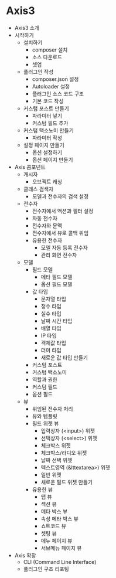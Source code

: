 # Axis3

* Axis3 소개
* 시작하기
    * 설치하기
        * composer 설치
        * 소스 다운로드
        * 셋업
    * 플러그인 작성
        * composer.json 설정
        * Autoloader 설정
        * 플러그인 소스 코드 구조
        * 기본 코드 작성
    * 커스텀 포스트 만들기
        * 파라미터 넣기
        * 커스텀 필드 추가
    * 커스텀 택소노미 만들기
        * 파라미터 작성
    * 설정 페이지 만들기
        * 옵션 설정하기
        * 옵션 페이지 만들기
* Axis 콤포넌트
    * 개시자
        * 오브젝트 캐싱
    * 클래스 검색자
        * 모델과 전수자의 검색 설정
    * 전수자
        * 전수자에서 액션과 필터 설정
        * 자동 전수자
        * 전수자와 문맥
        * 전수자에서 뷰로 콜백 위임
        * 유용한 전수자
            * 모델 자동 등록 전수자
            * 관리 화면 전수자
    * 모델
        * 필드 모델
            * 메타 필드 모델
            * 옵션 필드 모델
        * 값 타입
            * 문자열 타입
            * 정수 타입
            * 실수 타입
            * 날짜 시간 타입
            * 배열 타입
            * IP 타입
            * 객체값 타입
            * 더미 타입
            * 새로운 값 타입 만들기
        * 커스텀 포스트
        * 커스텀 택소노미
        * 역할과 권한
        * 커스텀 필드
        * 옵션 필드
    * 뷰
        * 위임된 전수자 처리
        * 뷰와 템플릿
        * 필드 위젯 뷰
            * 입력상자 (&lt;input&gt;) 위젯
            * 선택상자 (&lt;select&gt;) 위젯
            * 체크박스 위젯
            * 체크박스/라디오 위젯
            * 날짜 선택 위젯
            * 텍스트영역 (&lttextarea&gt;) 위젯
            * 일반 위젯
            * 새로운 필드 위젯 만들기
        * 유용한 뷰
            * 탭 뷰
            * 섹션 뷰
            * 메타 박스 뷰
            * 속성 메타 박스 뷰
            * 쇼트코드 뷰
            * 셋팅 뷰
            * 메뉴 페이지 뷰
            * 서브메뉴 페이지 뷰
* Axis 확장
    * CLI (Command Line Interface)
    * 플러그인 구조 리포팅  
## 